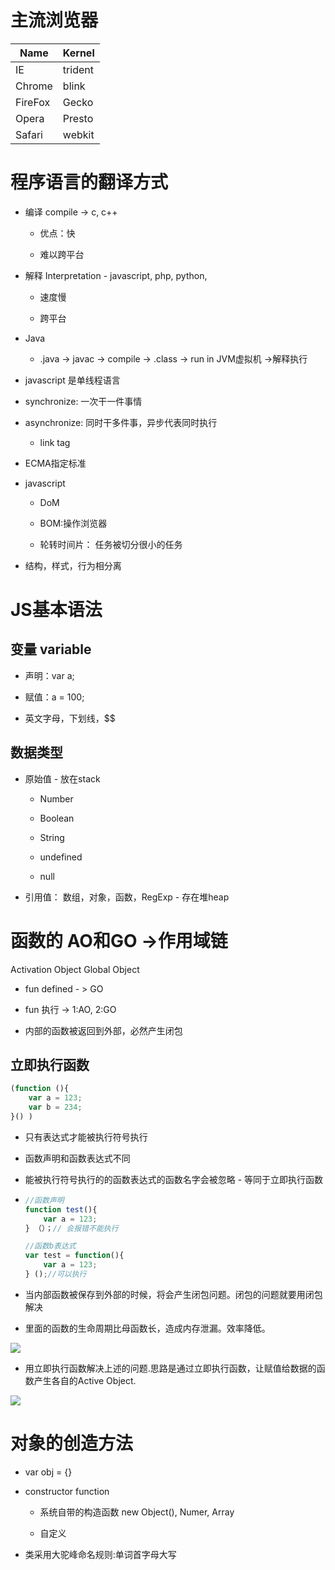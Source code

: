 # 主流浏览器

| Name    | Kernel  |
| ------- | ------- |
| IE      | trident |
| Chrome  | blink   |
| FireFox | Gecko   |
| Opera   | Presto  |
| Safari  | webkit  |

# 程序语言的翻译方式

- 编译 compile -> c, c++
  
  - 优点：快
  
  - 难以跨平台

- 解释 Interpretation - javascript, php, python,
  
  - 速度慢
  
  - 跨平台

- Java 
  
  - .java -> javac -> compile -> .class -> run in JVM虚拟机 ->解释执行

- javascript 是单线程语言

- synchronize: 一次干一件事情

- asynchronize: 同时干多件事，异步代表同时执行
  
  - link tag

- ECMA指定标准

- javascript
  
  - DoM
  
  - BOM:操作浏览器
  
  - 轮转时间片： 任务被切分很小的任务

- 结构，样式，行为相分离

# JS基本语法

## 变量 variable

- 声明：var a;

- 赋值：a = 100;

- 英文字母，下划线，$$

## 数据类型

- 原始值 - 放在stack
  
  - Number
  
  - Boolean
  
  - String
  
  - undefined
  
  - null

- 引用值： 数组，对象，函数，RegExp  - 存在堆heap

# 函数的 AO和GO ->作用域链

Activation Object     Global Object

- fun defined  - > GO

- fun 执行       -> 1:AO, 2:GO

- 内部的函数被返回到外部，必然产生闭包 

## 立即执行函数

```js
(function (){
    var a = 123;
    var b = 234;
}() )
```

- 只有表达式才能被执行符号执行

- 函数声明和函数表达式不同

- 能被执行符号执行的的函数表达式的函数名字会被忽略 - 等同于立即执行函数

- ```js
  //函数声明
  function test(){
      var a = 123;
  } （）；// 会报错不能执行
  
  //函数b表达式
  var test = function(){
      var a = 123;
  } ();//可以执行
  ```

- 当内部函数被保存到外部的时候，将会产生闭包问题。闭包的问题就要用闭包解决

- 里面的函数的生命周期比母函数长，造成内存泄漏。效率降低。

![](JavaScript学习.assets/f03707ead882262c84c177e19f00c6cd0bc73bc7.png)

- 用立即执行函数解决上述的问题.思路是通过立即执行函数，让赋值给数据的函数产生各自的Active Object.

![](JavaScript学习.assets/596ad394134b1ae2e84952c44976d4db5bcea79a.png)

# 对象的创造方法

- var obj = {}

- constructor function
  
  - 系统自带的构造函数 new Object(), Numer, Array
  
  - 自定义

- 类采用大驼峰命名规则:单词首字母大写
